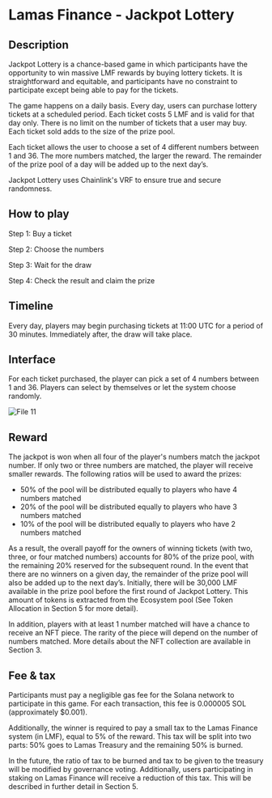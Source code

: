 # Lamas Finance - Jackpot Lottery

## Description

Jackpot Lottery is a chance-based game in which participants have the opportunity to win massive LMF rewards by buying lottery tickets. It is straightforward and equitable, and participants have no constraint to participate except being able to pay for the tickets.

The game happens on a daily basis. Every day, users can purchase lottery tickets at a scheduled period. Each ticket costs 5 LMF and is valid for that day only. There is no limit on the number of tickets that a user may buy. Each ticket sold adds to the size of the prize pool.

Each ticket allows the user to choose a set of 4 different numbers between 1 and 36. The more numbers matched, the larger the reward. The remainder of the prize pool of a day will be added up to the next day’s.

Jackpot Lottery uses Chainlink's VRF to ensure true and secure randomness.

## How to play

Step 1: Buy a ticket

Step 2: Choose the numbers

Step 3: Wait for the draw

Step 4: Check the result and claim the prize

## Timeline
Every day, players may begin purchasing tickets at 11:00 UTC for a period of 30 minutes. Immediately after, the draw will take place.

## Interface

For each ticket purchased, the player can pick a set of 4 numbers between 1 and 36. Players can select by themselves or let the system choose randomly.

![File 11](https://user-images.githubusercontent.com/60953757/147401280-6bfe6039-58cb-497c-8305-678e54468159.jpg)

## Reward

The jackpot is won when all four of the player's numbers match the jackpot number. If only two or three numbers are matched, the player will receive smaller rewards. The following ratios will be used to award the prizes:

- 50% of the pool will be distributed equally to players who have 4 numbers matched
- 20% of the pool will be distributed equally to players who have 3 numbers matched
- 10% of the pool will be distributed equally to players who have 2 numbers matched

As a result, the overall payoff for the owners of winning tickets (with two, three, or four matched numbers) accounts for 80% of the prize pool, with the remaining 20% reserved for the subsequent round. In the event that there are no winners on a given day, the remainder of the prize pool will also be added up to the next day’s.
Initially, there will be 30,000 LMF available in the prize pool before the first round of Jackpot Lottery. This amount of tokens is extracted from the Ecosystem pool (See Token Allocation in Section 5 for more detail).

In addition, players with at least 1 number matched will have a chance to receive an NFT piece. The rarity of the piece will depend on the number of numbers matched. More details about the NFT collection are available in Section 3.

## Fee & tax
Participants must pay a negligible gas fee for the Solana network to participate in this game. For each transaction, this fee is 0.000005 SOL (approximately $0.001). 

Additionally, the winner is required to pay a small tax to the Lamas Finance system (in LMF), equal to 5% of the reward. This tax will be split into two parts: 50% goes to Lamas Treasury and the remaining 50% is burned.

In the future, the ratio of tax to be burned and tax to be given to the treasury will be modified by governance voting. Additionally, users participating in staking on Lamas Finance will receive a reduction of this tax. This will be described in further detail in Section 5.
